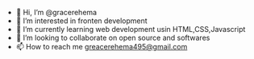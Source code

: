- 👋 Hi, I’m @gracerehema
- 👀 I’m interested in  fronten development
- 🌱 I’m currently learning web development usin HTML,CSS,Javascript
- 💞️ I’m looking to collaborate on open source and softwares
- 📫 How to reach me greacerehema495@gmail.com

<!---
rehemagrace/rehemagrace is a ✨ special ✨ repository because its `README.md` (this file) appears on your GitHub profile.
You can click the Preview link to take a look at your changes.
--->
